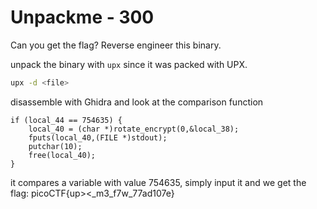 # Unpackme - 300
Can you get the flag? Reverse engineer this binary.

unpack the binary with `upx` since it was packed with UPX.
```bash
upx -d <file>
```

disassemble with Ghidra and look at the comparison function
```
if (local_44 == 754635) {
	local_40 = (char *)rotate_encrypt(0,&local_38);
	fputs(local_40,(FILE *)stdout);
	putchar(10);
	free(local_40);
}
```

it compares a variable with value 754635, simply input it and we get the flag:
picoCTF{up><_m3_f7w_77ad107e}